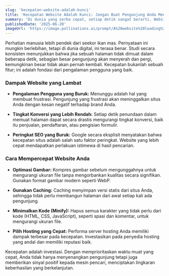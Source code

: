 ```yaml
---
slug: 'kecepatan-website-adalah-kunci'
title: 'Kecepatan Website Adalah Kunci: Jangan Buat Pengunjung Anda Menunggu'
summary: 'Di dunia yang serba cepat, setiap detik sangat berarti. Website yang lambat tidak hanya membuat pengunjung frustrasi, tetapi juga dapat merusak peringkat SEO Anda secara signifikan.'
publishedDate: '2025-06-20'
imageUrl: 'https://image.pollinations.ai/prompt/A%20website%20loading%20with%20the%20speed%20of%20a%20rocket,%20leaving%20a%20trail%20of%20light,%20dynamic,%20powerful,%20futuristic?nologo=true&referrer=ariftirtana.my.id'
---
```


Perhatian manusia lebih pendek dari seekor ikan mas. Pernyataan ini mungkin berlebihan, tetapi di dunia digital, ini terasa benar. Studi secara konsisten menunjukkan bahwa jika sebuah halaman tidak dimuat dalam beberapa detik, sebagian besar pengunjung akan menyerah dan pergi, kemungkinan besar tidak akan pernah kembali. Kecepatan bukanlah sebuah fitur; ini adalah fondasi dari pengalaman pengguna yang baik.

### Dampak Website yang Lambat

* **Pengalaman Pengguna yang Buruk:** Menunggu adalah hal yang membuat frustrasi. Pengunjung yang frustrasi akan meninggalkan situs Anda dengan kesan negatif terhadap brand Anda.

* **Tingkat Konversi yang Lebih Rendah:** Setiap detik penundaan dalam memuat halaman dapat secara drastis mengurangi tingkat konversi, baik itu penjualan, pendaftaran, atau pengisian formulir.
* **Peringkat SEO yang Buruk:** Google secara eksplisit menyatakan bahwa kecepatan situs adalah salah satu faktor peringkat. Website yang lebih cepat mendapatkan perlakuan istimewa di hasil pencarian.

### Cara Mempercepat Website Anda

* **Optimasi Gambar:** Kompres gambar sebelum mengunggahnya untuk mengurangi ukuran file tanpa mengorbankan kualitas secara signifikan. Gunakan format gambar modern seperti WebP.

* **Gunakan Caching:** Caching menyimpan versi statis dari situs Anda, sehingga tidak perlu membangun halaman dari awal setiap kali ada pengunjung.

* **Minimalkan Kode (Minify):** Hapus semua karakter yang tidak perlu dari kode (HTML, CSS, JavaScript), seperti spasi dan komentar, untuk mengurangi ukuran file.
* **Pilih Hosting yang Cepat:** Performa server hosting Anda memiliki dampak terbesar pada kecepatan. Investasikan pada penyedia hosting yang andal dan memiliki reputasi baik.

Kecepatan adalah investasi. Dengan memprioritaskan waktu muat yang cepat, Anda tidak hanya menyenangkan pengunjung tetapi juga memberikan sinyal positif kepada mesin pencari, menciptakan lingkaran keberhasilan yang berkelanjutan.
